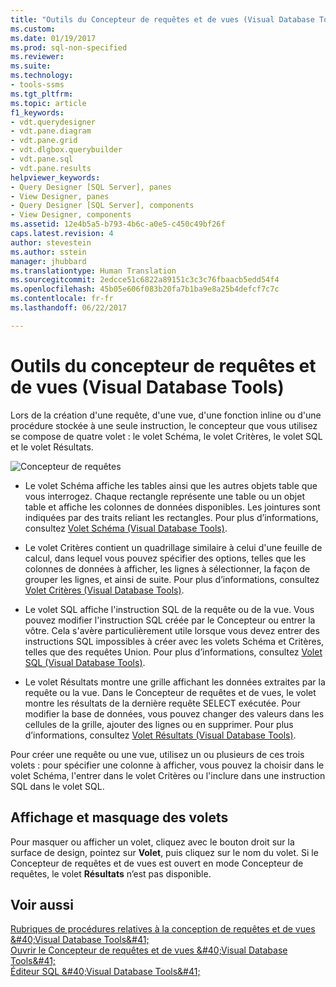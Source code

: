 ```yaml
---
title: "Outils du Concepteur de requêtes et de vues (Visual Database Tools) | Microsoft Docs"
ms.custom: 
ms.date: 01/19/2017
ms.prod: sql-non-specified
ms.reviewer: 
ms.suite: 
ms.technology:
- tools-ssms
ms.tgt_pltfrm: 
ms.topic: article
f1_keywords:
- vdt.querydesigner
- vdt.pane.diagram
- vdt.pane.grid
- vdt.dlgbox.querybuilder
- vdt.pane.sql
- vdt.pane.results
helpviewer_keywords:
- Query Designer [SQL Server], panes
- View Designer, panes
- Query Designer [SQL Server], components
- View Designer, components
ms.assetid: 12e4b5a5-b793-4b6c-a0e5-c450c49bf26f
caps.latest.revision: 4
author: stevestein
ms.author: sstein
manager: jhubbard
ms.translationtype: Human Translation
ms.sourcegitcommit: 2edcce51c6822a89151c3c3c76fbaacb5edd54f4
ms.openlocfilehash: 45b05e606f083b20fa7b1ba9e8a25b4defcf7c7c
ms.contentlocale: fr-fr
ms.lasthandoff: 06/22/2017

---
```

# <a name="query-and-view-designer-tools-visual-database-tools"></a>Outils du concepteur de requêtes et de vues (Visual Database Tools)
Lors de la création d'une requête, d'une vue, d'une fonction inline ou d'une procédure stockée à une seule instruction, le concepteur que vous utilisez se compose de quatre volet : le volet Schéma, le volet Critères, le volet SQL et le volet Résultats.  
  
![Concepteur de requêtes](../../ssms/visual-db-tools/media/vs_queryviewdsgpanes.gif "Concepteur de requêtes")  
  
-   Le volet Schéma affiche les tables ainsi que les autres objets table que vous interrogez. Chaque rectangle représente une table ou un objet table et affiche les colonnes de données disponibles. Les jointures sont indiquées par des traits reliant les rectangles. Pour plus d’informations, consultez [Volet Schéma &#40;Visual Database Tools&#41;](../../ssms/visual-db-tools/diagram-pane-visual-database-tools.md).  
  
-   Le volet Critères contient un quadrillage similaire à celui d'une feuille de calcul, dans lequel vous pouvez spécifier des options, telles que les colonnes de données à afficher, les lignes à sélectionner, la façon de grouper les lignes, et ainsi de suite. Pour plus d’informations, consultez [Volet Critères &#40;Visual Database Tools&#41;](../../ssms/visual-db-tools/criteria-pane-visual-database-tools.md).  
  
-   Le volet SQL affiche l'instruction SQL de la requête ou de la vue. Vous pouvez modifier l'instruction SQL créée par le Concepteur ou entrer la vôtre. Cela s'avère particulièrement utile lorsque vous devez entrer des instructions SQL impossibles à créer avec les volets Schéma et Critères, telles que des requêtes Union. Pour plus d’informations, consultez [Volet SQL &#40;Visual Database Tools&#41;](../../ssms/visual-db-tools/sql-pane-visual-database-tools.md).  
  
-   Le volet Résultats montre une grille affichant les données extraites par la requête ou la vue. Dans le Concepteur de requêtes et de vues, le volet montre les résultats de la dernière requête SELECT exécutée. Pour modifier la base de données, vous pouvez changer des valeurs dans les cellules de la grille, ajouter des lignes ou en supprimer. Pour plus d’informations, consultez [Volet Résultats &#40;Visual Database Tools&#41;](../../ssms/visual-db-tools/results-pane-visual-database-tools.md).  
  
Pour créer une requête ou une vue, utilisez un ou plusieurs de ces trois volets : pour spécifier une colonne à afficher, vous pouvez la choisir dans le volet Schéma, l'entrer dans le volet Critères ou l'inclure dans une instruction SQL dans le volet SQL.  
  
## <a name="displaying-and-hiding-panes"></a>Affichage et masquage des volets  
Pour masquer ou afficher un volet, cliquez avec le bouton droit sur la surface de design, pointez sur **Volet**, puis cliquez sur le nom du volet. Si le Concepteur de requêtes et de vues est ouvert en mode Concepteur de requêtes, le volet **Résultats** n’est pas disponible.  
  
## <a name="see-also"></a>Voir aussi  
[Rubriques de procédures relatives à la conception de requêtes et de vues &amp;#40;Visual Database Tools&amp;#41;](../../ssms/visual-db-tools/design-queries-and-views-how-to-topics-visual-database-tools.md)  
[Ouvrir le Concepteur de requêtes et de vues &amp;#40;Visual Database Tools&amp;#41;](../../ssms/visual-db-tools/open-the-query-and-view-designer-visual-database-tools.md)  
[Éditeur SQL &amp;#40;Visual Database Tools&amp;#41;](../../ssms/visual-db-tools/sql-editor-visual-database-tools.md)  
  

